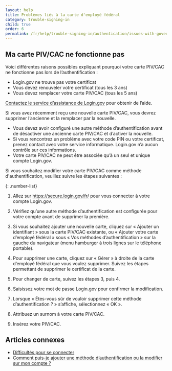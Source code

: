 ```yaml
---
layout: help
title: Problèmes liés à la carte d'employé fédéral
category: trouble-signing-in
child: true
order: 6
permalink: /fr/help/trouble-signing-in/authentication/issues-with-government-employee-id-piv-cac/
---
```


## Ma carte PIV/CAC ne fonctionne pas

Voici différentes raisons possibles expliquant pourquoi votre carte PIV/CAC ne fonctionne pas lors de l’authentification :

* Login.gov ne trouve pas votre certificat
* Vous devez renouveler votre certificat (tous les 3 ans)
* Vous devez remplacer votre carte PIV/CAC (tous les 5 ans)

[Contactez le service d’assistance de Login.gov](/fr/contact/) pour obtenir de l’aide.

Si vous avez récemment reçu une nouvelle carte PIV/CAC, vous devrez supprimer l’ancienne et la remplacer par la nouvelle.

* Vous devez avoir configuré une autre méthode d’authentification avant de désactiver une ancienne carte PIV/CAC et d’activer la nouvelle.
* Si vous rencontrez un problème avec votre code PIN ou votre certificat, prenez contact avec votre service informatique. Login.gov n’a aucun contrôle sur ces informations.
* Votre carte PIV/CAC ne peut être associée qu’à un seul et unique compte Login.gov.

Si vous souhaitez modifier votre carte PIV/CAC comme méthode d'authentification, veuillez suivre les étapes suivantes :

{: .number-list}

1. Allez sur <https://secure.login.gov/fr/> pour vous connecter à votre compte Login.gov.

1. Vérifiez qu’une autre méthode d’authentification est configurée pour votre compte avant de supprimer la première.

1. Si vous souhaitez ajouter une nouvelle carte, cliquez sur « Ajouter un identifiant » sous la carte PIV/CAC existante, ou « Ajouter votre carte d’employé fédéral » sous « Vos méthodes d’authentification » sur la gauche du navigateur (menu hamburger à trois lignes sur le téléphone portable).

1. Pour supprimer une carte, cliquez sur « Gérer » à droite de la carte d’employé fédéral que vous voulez supprimer. Suivez les étapes permettant de supprimer le certificat de la carte.

1. Pour changer de carte, suivez les étapes 3, puis 4.

1. Saisissez votre mot de passe Login.gov pour confirmer la modification.

1. Lorsque « Êtes-vous sûr de vouloir supprimer cette méthode d’authentification ? » s’affiche, sélectionnez « OK ».

1. Attribuez un surnom à votre carte PIV/CAC.

1. Insérez votre PIV/CAC.


## Articles connexes

* [Difficultés pour se connecter](/fr/help/trouble-signing-in/overview/)
* [Comment puis-je ajouter une méthode d’authentification ou la modifier sur mon compte ?](/fr/help/manage-your-account/add-or-change-your-authentication-method/)
